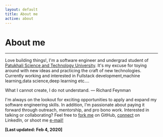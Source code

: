 ```yaml
---
layout: default
title: About me
active: about
---
```


<p><h1>About me</h1></p>

___

Love building things!, I'm a software engineer and undergrad student of [Patukhali Science and Technology University](http://pstu.ac.bd/). It's my ex­cuse for toy­ing around with new ideas and prac­tic­ing the craft of new technologies. Currently working and interested in Fullstack development,machine learning,data science,deep learning etc....

What I cannot create, I do not understand.
                                    — Richard Feynman

I'm always on the lookout for exciting opportunities to apply and expand my software engineering skills. In addition, I'm passionate about paying it forward through outreach, mentorship, and pro bono work. Interested in talking or collaborating? Feel free to [fork me](https://github.com/rubayet170746) on GitHub, [connect](https://www.linkedin.com/in/shahriar-rahman-rubayet-b81924188/) on LinkedIn, or shoot me [e-mail!](mailto:srubayet15@cse.pstu.ac.bd) 

**[Last updated: Feb 4, 2020]**